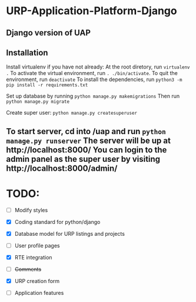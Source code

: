 # URP-Application-Platform-Django
Django version of UAP
---

## Installation
Install virtualenv if you have not already:
At the root diretory, run `virtualenv .`
To activate the virtual environment, run `. ./bin/activate`.
To quit the environment, run `deactivate`
To install the dependencies, run `python3 -m pip install -r requirements.txt`


Set up database by running `python manage.py makemigrations`
Then run `python manage.py migrate`

Create super user: `python manage.py createsuperuser`

To start server, cd into /uap and run `python manage.py runserver`
The server will be up at http://localhost:8000/
You can login to the admin panel as the super user by visiting http://localhost:8000/admin/
---

# TODO:
- [ ] Modify styles
- [x] Coding standard for python/django
- [x] Database model for URP listings and projects
- [ ] User profile pages
- [x] RTE integration
- [ ] <del>Comments</del>
- [x] URP creation form
- [ ] Application features

